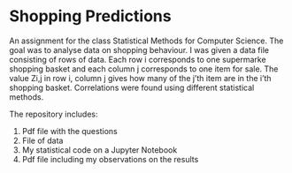 # Shopping Predictions

An assignment for the class Statistical Methods for Computer Science. 
The goal was to analyse data on shopping behaviour.
I was given a data file consisting of rows of data. Each row i corresponds to one supermarke shopping basket and each column j corresponds to one item for sale. The value Zi,j
in row i, column j gives how many of the j’th item are in the i’th shopping basket.
Correlations were found using different statistical methods.

The repository includes:
1) Pdf file with the questions
2) File of data
3) My statistical code on a Jupyter Notebook 
4) Pdf file including my observations on the results


